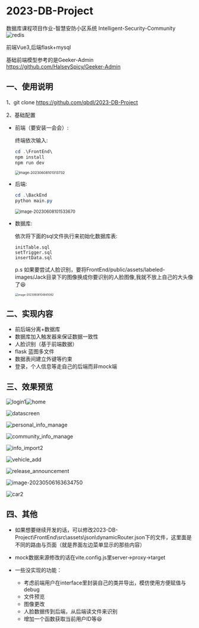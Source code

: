 # 2023-DB-Project

数据库课程项目作业-智慧安防小区系统  Intelligent-Security-Community ![redis](https://img.shields.io/badge/qbdl-Intelligent--Security--Community-green2023)

前端Vue3,后端flask+mysql

基础前端模型参考的是Geeker-Admin https://github.com/HalseySpicy/Geeker-Admin 



## 一、使用说明

1、git clone https://github.com/qbdl/2023-DB-Project 

2、基础配置

- 前端（要安装一会会）:

  终端依次输入:

  ```powershell
  cd .\FrontEnd\
  npm install
  npm run dev
  ```

  <img src="./assets/image-20230608101313732.png" alt="image-20230608101313732" style="zoom: 67%;" />

- 后端: 

  ```powershell
  cd .\BackEnd
  python main.py
  ```

  <img src="./assets/image-20230608101533670.png" alt="image-20230608101533670" style="zoom: 80%;" />

- 数据库:

  依次将下面的sql文件执行来初始化数据库表:

  ```
  initTable.sql
  setTrigger.sql
  insertData.sql
  ```

  p.s  如果要尝试人脸识别，要将FrontEnd/public/assets/labeled-images/Jack目录下的图像换成你要识别的人脸图像,我就不放上自己的大头像了😆
  
  <img src="./assets/image-20230608104845082.png" alt="image-20230608104845082" style="zoom:50%;" />

## 二、实现内容

- 前后端分离+数据库
- 数据库加入触发器来保证数据一致性
- 人脸识别（基于前端数据）
- flask 蓝图多文件
- 数据表间建立外键等约束
- 登录，个人信息等走自己的后端而非mock端



## 三、效果预览

![login1](./assets/login1.png)![home](./assets/home.png)

![datascreen](./assets/datascreen.png)

![personal_info_manage](./assets/personal_info_manage.png)

![community_info_manage](./assets/community_info_manage.png)

![info_import2](./assets/info_import2.png)

![vehicle_add](./assets/vehicle_add.png)

![release_announcement](./assets/release_announcement.png)

![image-20230506163634750](./assets/image-20230506163634750.png)

![car2](./assets/car2.png)



## 四、其他

- 如果想要继续开发的话，可以修改2023-DB-Project\FrontEnd\src\assets\json\dynamicRouter.json下的文件，这里面是不同的路由与页面（就是界面左边菜单显示的那些内容）
- mock数据来源修改的话在vite.config.js里server->proxy->target

- 一些没实现的功能：
  - 考虑前端用户在interface里封装自己的类并导出，模仿使用方便赋值与debug
  - 文件预览
  - 图像更改
  - 人脸数据传到后端，从后端读文件来识别
  - 增加一个函数获取当前用户ID等😆
